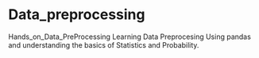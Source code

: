 # Data_preprocessing
Hands_on_Data_PreProcessing
Learning Data Preprocesing Using pandas and understanding the basics of Statistics and Probability.

